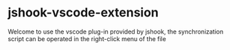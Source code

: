 # jshook-vscode-extension

Welcome to use the vscode plug-in provided by jshook, the synchronization script can be operated in the right-click menu of the file
